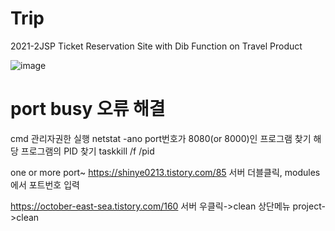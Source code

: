 # Trip
2021-2JSP
Ticket Reservation Site with Dib Function on Travel Product

![image](https://user-images.githubusercontent.com/65184168/184336341-a7c6e64b-e0d1-489e-90b0-d1e5a4bf3439.png)


# port busy 오류 해결
cmd 관리자권한 실행
netstat -ano
port번호가 8080(or 8000)인 프로그램 찾기
해당 프로그램의 PID 찾기
taskkill /f /pid <PID>

one or more port~
https://shinye0213.tistory.com/85
서버 더블클릭, modules에서 포트번호 입력

https://october-east-sea.tistory.com/160
서버 우클릭->clean
상단메뉴 project->clean
